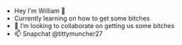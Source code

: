- Hey I'm William 👋
- Currently learning on how to get some bitches
- 💞️ I’m looking to collaborate on getting us some bitches
- 📫 Snapchat @tittymuncher27
